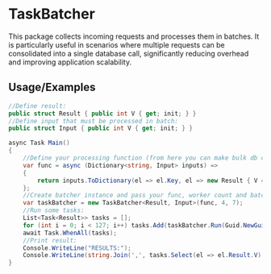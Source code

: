
# TaskBatcher

This package collects incoming requests and processes them in batches.
It is particularly useful in scenarios where multiple requests can be consolidated into a single database call, significantly reducing overhead and improving application scalability.




## Usage/Examples

```c#
//Define result:
public struct Result { public int V { get; init; } }
//Define input that must be processed in batch:
public struct Input { public int V { get; init; } }

async Task Main()
{
	//Define your processing function (from here you can make bulk db call):
	var func = async (Dictionary<string, Input> inputs) =>
	{
		return inputs.ToDictionary(el => el.Key, el => new Result { V = el.Value.V * 2 });
	};
	//Create batcher instance and pass your func, worker count and batch size:
	var taskBatcher = new TaskBatcher<Result, Input>(func, 4, 7);
	//Run some tasks:
	List<Task<Result>> tasks = [];
	for (int i = 0; i < 127; i++) tasks.Add(taskBatcher.Run(Guid.NewGuid().ToString(), new Input { V = i }));
	await Task.WhenAll(tasks);
	//Print result:
	Console.WriteLine("RESULTS:");
    Console.WriteLine(string.Join(',', tasks.Select(el => el.Result.V).ToArray()));
}
```

